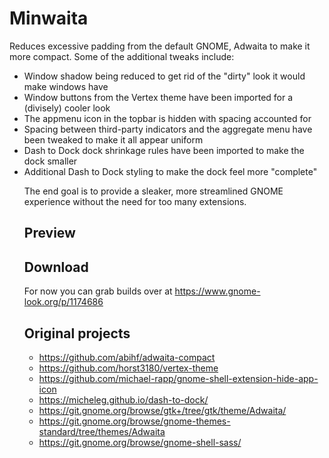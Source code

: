 # Minwaita
Reduces excessive padding from the default GNOME, Adwaita to make it more compact. Some of the additional tweaks include: 

<ul>
<li>Window shadow being reduced to get rid of the "dirty" look it would make windows have</li>
<li>Window buttons from the Vertex theme have been imported for a (divisely) cooler look</li>
<li>The appmenu icon in the topbar is hidden with spacing accounted for</li>
<li>Spacing between third-party indicators and the aggregate menu have been tweaked to make it all appear uniform</li>
<li>Dash to Dock dock shrinkage rules have been imported to make the dock smaller</li>
<li>Additional Dash to Dock styling to make the dock feel more "complete"</li>

The end goal is to provide a sleaker, more streamlined GNOME experience without the need for too many extensions.

## Preview

## Download
For now you can grab builds over at https://www.gnome-look.org/p/1174686

## Original projects
- https://github.com/abihf/adwaita-compact
- https://github.com/horst3180/vertex-theme
- https://github.com/michael-rapp/gnome-shell-extension-hide-app-icon
- https://micheleg.github.io/dash-to-dock/
- https://git.gnome.org/browse/gtk+/tree/gtk/theme/Adwaita/
- https://git.gnome.org/browse/gnome-themes-standard/tree/themes/Adwaita
- https://git.gnome.org/browse/gnome-shell-sass/
